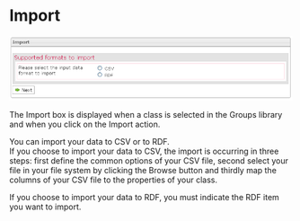 <!--
parent:
    title: Manage_Groups
author:
    - 'Jérôme Bogaerts'
created_at: '2012-04-12 18:31:07'
updated_at: '2013-03-13 14:01:46'
tags:
    - 'Manage Groups'
-->

Import
======

![](../resources/groups-import.png)

The Import box is displayed when a class is selected in the Groups library and when you click on the Import action.

You can import your data to CSV or to RDF.\
If you choose to import your data to CSV, the import is occurring in three steps: first define the common options of your CSV file, second select your file in your file system by clicking the Browse button and thirdly map the columns of your CSV file to the properties of your class.

If you choose to import your data to RDF, you must indicate the RDF item you want to import.

